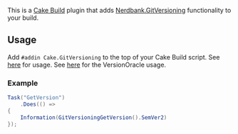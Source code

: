 This is a [Cake Build](https://cakebuild.net/) plugin that adds [Nerdbank.GitVersioning](https://github.com/dotnet/Nerdbank.GitVersioning#readme) functionality to your build.

## Usage

Add `#addin Cake.GitVersioning` to the top of your Cake Build script.  See [here](https://github.com/dotnet/Nerdbank.GitVersioning/wiki/GitVersioningAliases) for usage.  See [here](https://github.com/dotnet/Nerdbank.GitVersioning/wiki/VersionOracle) for the VersionOracle usage.

### Example
~~~~csharp
Task("GetVersion")
    .Does(() =>
{
    Information(GitVersioningGetVersion().SemVer2)
});
~~~~
